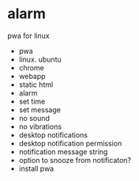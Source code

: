 # alarm
pwa for linux

- pwa
- linux. ubuntu
- chrome
- webapp
- static html
- alarm
- set time
- set message
- no sound
- no vibrations
- desktop notifications
- desktop notification permission
- notification message string
- option to snooze from notificaton?
- install pwa

